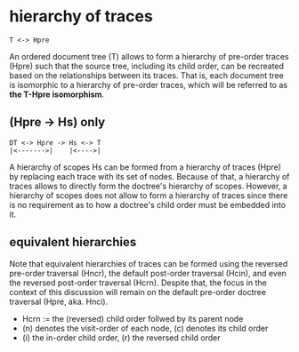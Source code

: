 
# hierarchy of traces

```
T <-> Hpre
```

An ordered document tree (T) allows to form a hierarchy of pre-order traces
(Hpre) such that the source tree, including its child order, can be recreated
based on the relationships between its traces. That is, each document tree is
isomorphic to a hierarchy of pre-order traces, which will be referred to as
**the T-Hpre isomorphism**.

## (Hpre -> Hs) only

```
DT <-> Hpre -> Hs <-> T
|<------->|    |<---->|
```

A hierarchy of scopes Hs can be formed from a hierarchy of traces (Hpre) by
replacing each trace with its set of nodes. Because of that, a hierarchy of
traces allows to directly form the doctree's hierarchy of scopes. However,
a hierarchy of scopes does not allow to form a hierarchy of traces since
there is no requirement as to how a doctree's child order must be embedded
into it.

## equivalent hierarchies

Note that equivalent hierarchies of traces can be formed using the reversed
pre-order traversal (Hncr), the default post-order traversal (Hcin), and
even the reversed post-order traversal (Hcrn). Despite that, the focus in
the context of this discussion will remain on the default pre-order doctree
traversal (Hpre, aka. Hnci).

* Hcrn := the (reversed) child order follwed by its parent node
* (n) denotes the visit-order of each node, (c) denotes its child order
* (i) the in-order child order, (r) the reversed child order
